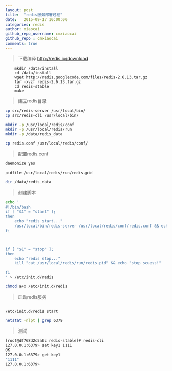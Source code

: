 ```yaml
---
layout: post
title:  "redis服务部署过程"
date:   2015-09-17 10:00:00
categories: redis
author: xiaocai
github_repo_username: cmxiaocai
github_repo : cmxiaocai
comments: true
---
```


> 下载编译
> http://redis.io/download 

~~~
	mkdir /data/install
	cd /data/install
	wget http://redis.googlecode.com/files/redis-2.6.13.tar.gz
	tar -xvzf redis-2.6.13.tar.gz
	cd redis-stable
	make
~~~

> 建立redis目录

~~~bash
cp src/redis-server /usr/local/bin/
cp src/redis-cli /usr/local/bin/

mkdir -p /usr/local/redis/conf
mkdir -p /usr/local/redis/run
mkdir -p /data/redis_data

cp redis.conf /usr/local/redis/conf/
~~~

> 配置redis.conf

~~~bash
daemonize yes

pidfile /usr/local/redis/run/redis.pid

dir /data/redis_data

~~~

> 创建脚本

~~~bash
echo '
#!/bin/bash
if [ "$1" = "start" ];
then
	echo "redis start..."
	/usr/local/bin/redis-server /usr/local/redis/conf/redis.conf && echo "start scuess!"
fi



if [ "$1" = "stop" ];
then
	echo "redis stop..."
	kill "cat /usr/local/redis/run/redis.pid" && echo "stop scuess!"

fi
' > /etc/init.d/redis

chmod a+x /etc/init.d/redis

~~~

> 启动redis服务

~~~bash

/etc/init.d/redis start

netstat -nlpt | grep 6379

~~~

> 测试

~~~bash
[root@df768d2c5a6c redis-stable]# redis-cli 
127.0.0.1:6379> set key1 1111
OK
127.0.0.1:6379> get key1
"1111"
127.0.0.1:6379> 
~~~
